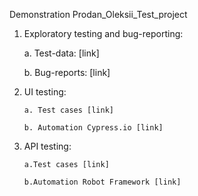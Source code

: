 Demonstration Prodan_Oleksii_Test_project
 

1. Exploratory testing and bug-reporting:

      a. Test-data: [link]
      
      b. Bug-reports: [link]
      
2. UI testing:

       a. Test cases [link]
       
       b. Automation Cypress.io [link]
       
3. API testing:

       a.Test cases [link]
       
       b.Automation Robot Framework [link]
	
